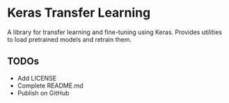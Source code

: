 # Keras Transfer Learning

A library for transfer learning and fine-tuning using Keras. Provides utilities to load pretrained models and retrain them.

## TODOs

- Add LICENSE
- Complete README.md
- Publish on GitHub